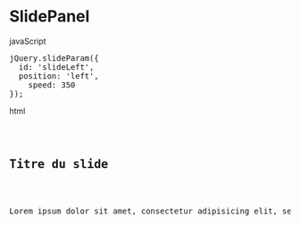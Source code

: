SlidePanel
==========
javaScript
<pre>jQuery.slideParam({
  id: 'slideLeft',
  position: 'left',
	speed: 350
});</pre>
html
<pre><div id="slideLeft">
  <h2>Titre du slide</h2>
	<p>Lorem ipsum dolor sit amet, consectetur adipisicing elit, sed do eiusmod tempor incididunt ut labore et dolore magna aliqua. Ut enim ad minim veniam, quis nostrud exercitation ullamco laboris nisi ut aliquip ex ea commodo consequat. Duis aute irure dolor in reprehenderit in voluptate velit esse cillum dolore eu fugiat nulla pariatur. Excepteur sint occaecat cupidatat non proident, sunt in culpa qui officia deserunt mollit anim id est laborum.</p>
</div></pre>
